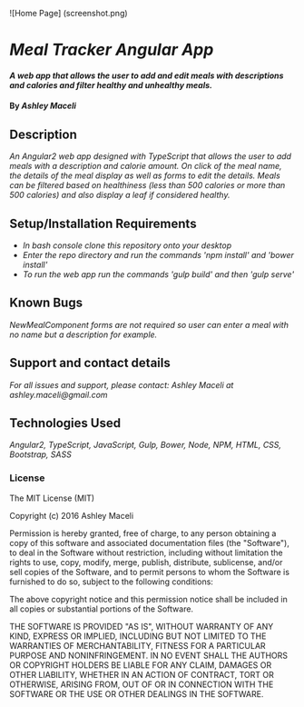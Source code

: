 ![Home Page] (screenshot.png)

# _Meal Tracker Angular App_

#### _A web app that allows the user to add and edit meals with descriptions and calories and filter healthy and unhealthy meals._

#### By _**Ashley Maceli**_

## Description

_An Angular2 web app designed with TypeScript that allows the user to add meals with a description and calorie amount. On click of the meal name, the details of the meal display as well as forms to edit the details. Meals can be filtered based on healthiness (less than 500 calories or more than 500 calories) and also display a leaf if considered healthy._

## Setup/Installation Requirements

* _In bash console clone this repository onto your desktop_
* _Enter the repo directory and run the commands 'npm install' and 'bower install'_
* _To run the web app run the commands 'gulp build' and then 'gulp serve'_

## Known Bugs

_NewMealComponent forms are not required so user can enter a meal with no name but a description for example._

## Support and contact details

_For all issues and support, please contact:
Ashley Maceli at ashley.maceli@gmail.com_

## Technologies Used

_Angular2, TypeScript, JavaScript, Gulp, Bower, Node, NPM, HTML, CSS, Bootstrap, SASS_

### License

The MIT License (MIT)

Copyright (c) 2016 Ashley Maceli

Permission is hereby granted, free of charge, to any person obtaining a copy
of this software and associated documentation files (the "Software"), to deal
in the Software without restriction, including without limitation the rights
to use, copy, modify, merge, publish, distribute, sublicense, and/or sell
copies of the Software, and to permit persons to whom the Software is
furnished to do so, subject to the following conditions:

The above copyright notice and this permission notice shall be included in all
copies or substantial portions of the Software.

THE SOFTWARE IS PROVIDED "AS IS", WITHOUT WARRANTY OF ANY KIND, EXPRESS OR
IMPLIED, INCLUDING BUT NOT LIMITED TO THE WARRANTIES OF MERCHANTABILITY,
FITNESS FOR A PARTICULAR PURPOSE AND NONINFRINGEMENT. IN NO EVENT SHALL THE
AUTHORS OR COPYRIGHT HOLDERS BE LIABLE FOR ANY CLAIM, DAMAGES OR OTHER
LIABILITY, WHETHER IN AN ACTION OF CONTRACT, TORT OR OTHERWISE, ARISING FROM,
OUT OF OR IN CONNECTION WITH THE SOFTWARE OR THE USE OR OTHER DEALINGS IN THE
SOFTWARE.
